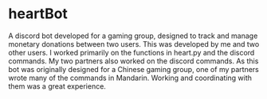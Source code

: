 # heartBot
A discord bot developed for a gaming group, designed to track and manage monetary donations between two users. 
This was developed by me and two other users. I worked primarily on the functions in heart.py and the discord commands. My two partners also worked on the discord commands.
As this bot was originally designed for a Chinese gaming group, one of my partners wrote many of the commands in Mandarin. Working and coordinating with them was a great experience. 
